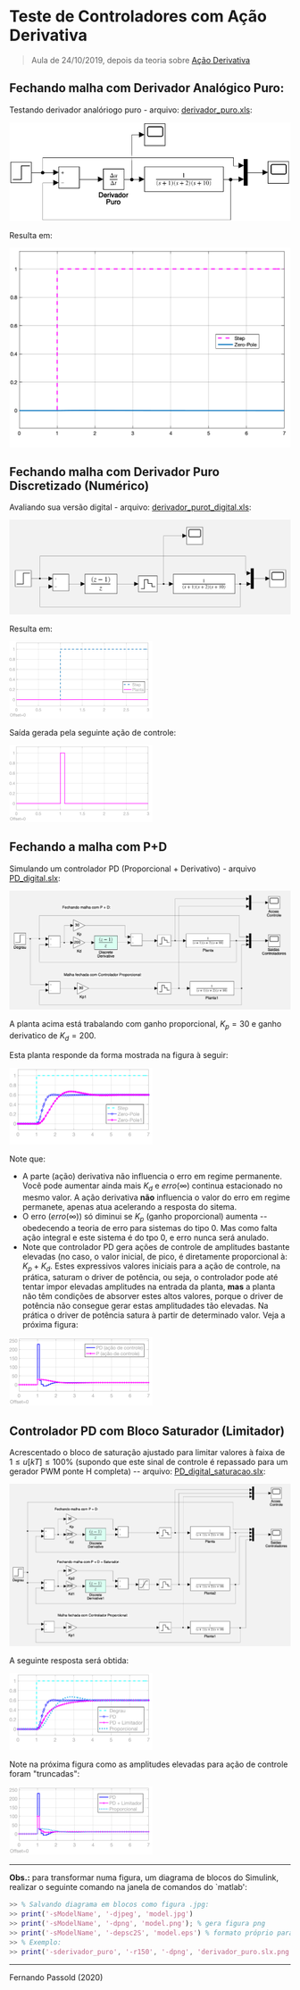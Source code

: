 # Teste de Controladores com Ação Derivativa

> Aula de 24/10/2019, depois da teoria sobre [Ação Derivativa](../Controle_Acao_Derivativa.html)


## Fechando malha com Derivador Analógico Puro:

Testando derivador analóriogo puro - arquivo: [derivador_puro.xls](derivador_puro.slx):

<img src="derivador_puro.slx.png" alt="derivador_puro.slx.png" style="zoom:80%;" />

Resulta em:

<img src="derivador_puro_resposta.png" alt="derivador_puro_resposta.png" style="zoom:50%;" />

## Fechando malha com Derivador Puro Discretizado (Numérico)

Avaliando sua versão digital - arquivo: [derivador_purot_digital.xls](derivador_purot_digital.xls):

![derivador_purot_digital.png](derivador_purot_digital.png)

Resulta em:

<img src="derivador_purot_digital_resposta.png" alt="derivador_purot_digital_resposta.png" style="zoom:25%;" />

Saída gerada pela seguinte ação de controle:

<img src="derivador_purot_digital_sinal_controle.png" alt="derivador_purot_digital_sinal_controle.png" style="zoom:25%;" />

## Fechando a malha com P+D

Simulando um controlador PD (Proporcional + Derivativo) - arquivo [PD_digital.slx](PD_digital.slx):

![PD_digital.png](PD_digital.png)

A planta acima está trabalando com ganho proporcional, $K_p=30$ e ganho derivatico de $K_d=200$.

Esta planta responde da forma mostrada na figura à seguir:

<img src="PD_digital_saidas_controladores.png" alt="PD_digital_saidas_controladores.png" style="zoom:25%;" />

Note que:

- A parte (ação) derivativa não influencia o erro em regime permanente. Você pode aumentar ainda mais $K_d$ e $erro(\infty)$ continua estacionado no mesmo valor. A ação derivativa **não** influencia o valor do erro em regime permanete, apenas atua acelerando a resposta do sitema.
- O erro ($erro(\infty)$) só diminui se $K_p$ (ganho proporcional) aumenta -- obedecendo a teoria de erro para sistemas do tipo 0. Mas como falta ação integral e este sistema é do tpo 0, e erro nunca será anulado.
- Note que controlador PD gera ações de controle de amplitudes bastante elevadas (no caso, o valor inicial, de pico, é diretamente proporcional à: $K_p+K_d$. Estes expressivos valores iniciais para a ação de controle, na prática, saturam o driver de potência, ou seja, o controlador pode até tentar impor elevadas amplitudes na entrada da planta, **mas** a planta não têm condições de absorver estes altos valores, porque o driver de potência não consegue gerar estas amplitudades tão elevadas. Na prática o driver de potência satura à partir de determinado valor. Veja a próxima figura:

<img src="PD_digital_acoes_controle.png" alt="PD_digital_acoes_controle.png" style="zoom:25%;" />

## Controlador PD com Bloco Saturador (Limitador)

Acrescentado o bloco de saturação ajustado para limitar valores à faixa de $1 \le u[kT] \le 100\%$ (supondo que este sinal de controle é repassado para um gerador PWM ponte H completa) -- arquivo: [PD_digital_saturacao.slx](PD_digital_saturacao.slx):

![PD_digital_saturacao.png](PD_digital_saturacao.png)

A seguinte resposta será obtida:

<img src="PD_digital_saturacao_saidas_controladores.png" alt="PD_digital_saturacao_saidas_controladores.png" style="zoom:25%;" />

Note na próxima figura como as amplitudes elevadas para ação de controle foram "truncadas":

<img src="PD_digital_saturacao_acoes_controle.png" alt="PD_digital_saturacao_acoes_controle.png" style="zoom:25%;" />

---
**Obs.:** para transformar numa figura, um diagrama de blocos do Simulink, realizar o seguinte comando na janela de comandos do `matlab':

```matlab
>> % Salvando diagrama em blocos como figura .jpg:
>> print('-sModelName', '-djpeg', 'model.jpg')
>> print('-sModelName', '-dpng', 'model.png'); % gera figura png
>> print('-sModelName', '-depsc2S', 'model.eps') % formato próprio para LaTeX
>> % Exemplo:
>> print('-sderivador_puro', '-r150', '-dpng', 'derivador_puro.slx.png'); % a opção -r é para aumentar a resolução (em dpi)
```

---

Fernando Passold (2020)
